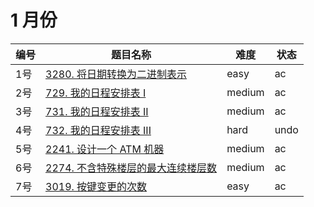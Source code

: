 # 1 月份

**编号**|**题目名称**|**难度**|**状态**
--------|------------|--------|--------
1号|[3280. 将日期转换为二进制表示](./第1题%203280.%20将日期转换为二进制表示)|easy|ac
2号|[729. 我的日程安排表 I](./第2题%20729.%20我的日程安排表%20I)|medium|ac
3号|[731. 我的日程安排表 II](./第3题%20731.%20我的日程安排表%20II)|medium|ac
4号|[732. 我的日程安排表 III](./第3题%20732.%20我的日程安排表%20III)|hard|undo
5号|[2241. 设计一个 ATM 机器](./第5题%202241.%20设计一个%20ATM%20机器)|medium|ac
6号|[2274. 不含特殊楼层的最大连续楼层数](./第6题%202274.%20不含特殊楼层的最大连续楼层数)|medium|ac
7号|[3019. 按键变更的次数](./第7题%203019.%20按键变更的次数)|easy|ac
